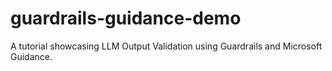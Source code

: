 # guardrails-guidance-demo
A tutorial showcasing LLM Output Validation using Guardrails and Microsoft Guidance.
